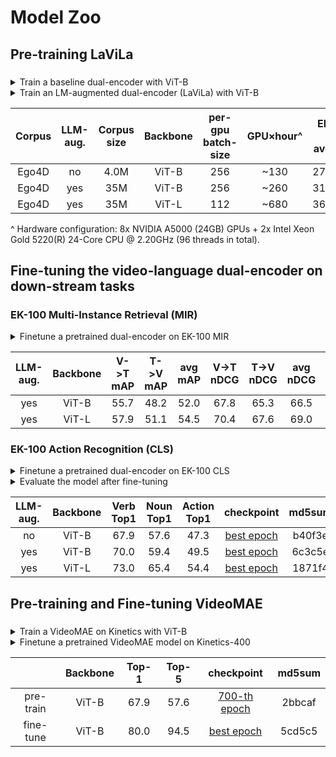 # Model Zoo

## Pre-training LaViLa

### 
<details><summary> Train a baseline dual-encoder with ViT-B </summary>

```bash
mkdir $EXP_PATH
PYTHONPATH=.:third_party/decord/python/ torchrun \
    --nproc_per_node=8 \
    scripts/main_lavila_pretrain.py \
    --root /new-pool/Datasets/Ego4d/v1/videos_288px_15sec/ \
    --root-val datasets/EK100/EK100_320p_15sec_30fps_libx264/ \
    --use-flash-attn \
    --grad-checkpointing \
    --use-fast-conv1 \
    --batch-size 256 \
    --freeze-temperature \
    --fused-decode-crop \
    --fix-lr \
    --output-dir $EXP_PATH 2>&1 | tee $EXP_PATH/log.txt
```

</details>

<details><summary> Train an LM-augmented dual-encoder (LaViLa) with ViT-B </summary>

```bash
mkdir $EXP_PATH
PYTHONPATH=.:third_party/decord/python/ torchrun \
    --nproc_per_node=8 \
    scripts/main_lavila_pretrain.py \
    --root /new-pool/Datasets/Ego4d/v1/videos_288px_15sec/ \
    --root-val datasets/EK100/EK100_320p_15sec_30fps_libx264/ \
    --train-metadata datasets/Ego4D/ego4d_train.rephraser.no_punkt_top3.pkl \
    --train-metadata-aux datasets/Ego4D/ego4d_train.narrator_63690737.return_10.pkl \
    --use-flash-attn \
    --grad-checkpointing \
    --use-fast-conv1 \
    --batch-size 256 \
    --freeze-temperature \
    --fused-decode-crop \
    --fix-lr \
    --output-dir $EXP_PATH 2>&1 | tee $EXP_PATH/log.txt
```

</details>

|  Corpus  | LLM-aug. | Corpus size | Backbone | per-gpu<br>batch-size | GPU×hour^ | EK-100 MIR<br>avg. mAP | EK-100 MIR<br>avg. nDCG |                                checkpoint                               | md5sum |
| :------: | :------: | :---------: | :------: | :----------------: | :-------: | :--------------------: | :---------------------: | :---------------------------------------------------------------------: | :----: |
|  Ego4D   |    no    |   4.0M      |  ViT-B   |       256          |  ~130    |       27.5/28.4        |       29.1/29.5         | [best Epoch](https://utexas.box.com/s/yp1krj3dsmr8wj0sz01t10bwa9fgq3zy) | fc3b7f |
|  Ego4D   |    yes   |    35M      |  ViT-B   |       256          |   ~260    |       31.1/32.9        |       31.9/32.7         | [best Epoch](https://utexas.box.com/s/e681nrxivc9makufvrumrfuaopk57h4n) | 91a90b |
|  Ego4D   |    yes   |    35M      |  ViT-L   |       112          |   ~680    |       36.4/37.6        |       35.1/35.3         | [best Epoch](https://utexas.box.com/s/1iatmrs7ufdeooce09a61t1n6wsouf4l) | f377f6 |



^ Hardware configuration: 8x NVIDIA A5000 (24GB) GPUs + 2x Intel Xeon Gold 5220(R) 24-Core CPU @ 2.20GHz (96 threads in total).

## Fine-tuning the video-language dual-encoder on down-stream tasks

### EK-100 Multi-Instance Retrieval (MIR)

<details><summary> Finetune a pretrained dual-encoder on EK-100 MIR </summary>

```bash
mkdir $EXP_PATH
PYTHONPATH=.:third_party/decord/python/ torchrun \
    --nproc_per_node=8 scripts/main_lavila_finetune_mir.py \
    --root datasets/EK100/EK100_320p_15sec_30fps_libx264/ \
    --video-chunk-length 15 --use-flash-attn \
    --grad-checkpointing \
    --use-fast-conv1 \
    --batch-size 64 \
    --fused-decode-crop \
    --use-multi-epochs-loader \
    --pretrain-model experiments/pretrain_lavila_vitb/checkpoint_best.pt \
    --output-dir $EXP_PATH 2>&1 | tee $EXP_PATH/log.txt
```

</details>


| LLM-aug. | Backbone | V->T mAP | T->V mAP | avg mAP | V->T nDCG | T->V nDCG | avg nDCG |                               checkpoint                                | md5sum |
| :------: | :------: | :------: | :------: | :-----: | :-------: | :-------: | :------: | :---------------------------------------------------------------------: | :----: |
|   yes    |   ViT-B  |   55.7   |   48.2   |  52.0   |   67.8    |   65.3    |   66.5   | [best epoch](https://utexas.box.com/s/ke5kwfixttb4t7uxdbs9gmiiuu1582dg) | e099c0 |
|   yes    |   ViT-L  |   57.9   |   51.1   |  54.5   |   70.4    |   67.6    |   69.0   | [best epoch](https://utexas.box.com/s/m7f65hg9eonz34g0l2x5r0t92ouh0u4w) | f82079 |


### EK-100 Action Recognition (CLS)


<details><summary> Finetune a pretrained dual-encoder on EK-100 CLS </summary>

```bash
mkdir $EXP_PATH
PYTHONPATH=.:third_party/decord/python/ torchrun \
    --nproc_per_node=8 scripts/main_lavila_finetune_cls.py \
    --root datasets/EK100/EK100_320p_15sec_30fps_libx264/ \
    --video-chunk-length 15 --use-flash-attn \
    --grad-checkpointing \
    --use-fast-conv1 \
    --batch-size 64 \
    --fused-decode-crop \
    --use-multi-epochs-loader \
    --pretrain-model experiments/pretrain_lavila_vitb/checkpoint_best.pt \
    --output-dir $EXP_PATH 2>&1 | tee $EXP_PATH/log.txt
```

</details>

<details><summary> Evaluate the model after fine-tuning </summary>

```bash
mkdir $EXP_PATH
PYTHONPATH=.:third_party/decord/python/ torchrun \
    --nproc_per_node=8 scripts/main_lavila_finetune_cls.py \
    --root datasets/EK100/EK100_320p_15sec_30fps_libx264/ \
    --video-chunk-length 15 --use-flash-attn \
    --grad-checkpointing \
    --use-fast-conv1 \
    --batch-size 64 \
    --fused-decode-crop \
    --use-multi-epochs-loader \
    --pretrain-model experiments/pretrain_lavila_vitb/checkpoint_best.pt \
    --resume \     # additional to the training script
    --evaluate     # additional to the training script
```

</details>

| LLM-aug. | Backbone | Verb Top1 | Noun Top1 | Action Top1 |                                checkpoint                               | md5sum |
| :------: | :------: | :-------: | :-------: | :---------: | :---------------------------------------------------------------------: | :----: |
|   no     |   ViT-B  |   67.9    |   57.6    |    47.3     | [best epoch](https://utexas.box.com/s/2fkvtc67m0f82wmm5cnqfo7wg951lobv) | b40f3e |
|   yes    |   ViT-B  |   70.0    |   59.4    |    49.5     | [best epoch](https://utexas.box.com/s/8iokob6ahb94gp1bqbmauhpeunqwx79j) | 6c3c5e |
|   yes    |   ViT-L  |   73.0    |   65.4    |    54.4     | [best epoch](https://utexas.box.com/s/crnqo9bu0owtfz4yc1yqf8hz6g0ze39b) | 1871f4 |


## Pre-training and Fine-tuning VideoMAE

###
<details><summary> Train a VideoMAE on Kinetics with ViT-B </summary>

```bash
mkdir experiments/videomae_pretrain_vitb_lion/
PYTHONPATH=.:third_party/decord/python/ torchrun \
    --nproc_per_node=4 scripts/main_videomae_pretrain.py \
    --model VIDEOMAE_VITB16 \
    --use-flash-attn-at-encoder --use-flash-attn-at-decoder \
    --batch-size 64 --channel-last \
    --fused-decode-crop --use-multi-epochs-loader --optimizer lion \
    -j 8 \
    --output-dir experiments/videomae_pretrain_vitb_lion 2>&1 | tee experiments/videomae_pretrain_vitb_lion/log.txt
```

</details>

<details><summary> Finetune a pretrained VideoMAE model on Kinetics-400 </summary>

```bash
# training
mkdir experiments/videomae_finetune_vitb_lion_e800/
PYTHONPATH=.:third_party/decord/python/ torchrun \
    --nproc_per_node=8 scripts/main_videomae_finetune.py \
    --use-flash-attn --channel-last \
    --finetune experiments/videomae_pretrain_vitb_lion/checkpoint_00800.pt \
    -j 8 \
    --output-dir experiments/videomae_finetune_vitb_lion_e800/ 2>&1 | tee experiments/videomae_finetune_vitb_lion_e800/log.txt
```

```bash
# testing
PYTHONPATH=.:third_party/decord/python/ torchrun \
    --nproc_per_node=8 scripts/main_videomae_finetune.py \
    --use-flash-attn --channel-last \
    --finetune experiments/videomae_pretrain_vitb_lion/checkpoint_00800.pt \
    -j 8 \
    --output-dir experiments/videomae_finetune_vitb_lion_e800/ \
    --evaluate \
    --resume experiments/videomae_finetune_vitb_lion_e800/checkpoint_best.pt 2>&1 | tee experiments/videomae_finetune_vitb_lion_e800/eval_log.txt
```
</details>

|           | Backbone |   Top-1   |   Top-5   |                                checkpoint                                 | md5sum |
| :-------: | :------: | :-------: | :-------: | :-----------------------------------------------------------------------: | :----: |
| pre-train |   ViT-B  |   67.9    |   57.6    | [700-th epoch](https://utexas.box.com/s/61vjh8k4q3ia8wlns0rmkbnazzxipua9) | 2bbcaf |
| fine-tune |   ViT-B  |   80.0    |   94.5    |   [best epoch](https://utexas.box.com/s/p9tigkrop86f60ae6o85nbxfwh53dghm) | 5cd5c5 |
